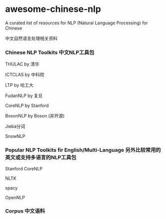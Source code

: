# awesome-chinese-nlp
A curated list of resources for NLP (Natural Language Processing) for Chinese

中文自然语言处理相关资料

### Chinese NLP Toolkits 中文NLP工具包

THULAC by 清华

ICTCLAS by 中科院

LTP by 哈工大

FudanNLP by 复旦

CoreNLP by Stanford

BosonNLP by Boson (非开源)

Jieba分词

SnowNLP


### Popular NLP Toolkits fir English/Multi-Language 另外比较常用的英文或支持多语言的NLP工具包

Stanford CoreNLP

NLTK

spacy

OpenNLP


### Corpus 中文语料

